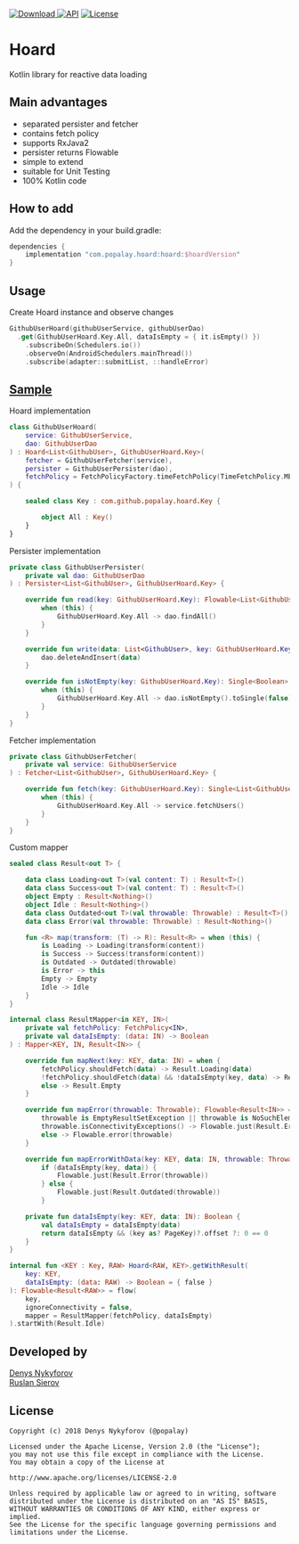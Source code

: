 [![Download](https://api.bintray.com/packages/popalay/maven/Tutors/images/download.svg) ](https://bintray.com/popalay/maven/Hoard/_latestVersion)
[![API](https://img.shields.io/badge/API-14%2B-blue.svg?style=flat)](https://android-arsenal.com/api?level=14)
[![License](https://img.shields.io/badge/license-Apache--2.0-green.svg)](https://github.com/Popalay/Hoard/blob/master/LICENSE)

# Hoard
Kotlin library for reactive data loading

## Main advantages
+ separated persister and fetcher
+ contains fetch policy
+ supports RxJava2 
+ persister returns Flowable
+ simple to extend
+ suitable for Unit Testing
+ 100% Kotlin code

## How to add
Add the dependency in your build.gradle:
```groovy
dependencies {
    implementation "com.popalay.hoard:hoard:$hoardVersion"
}
```
## Usage

Create Hoard instance and observe changes
```kotlin
GithubUserHoard(githubUserService, githubUserDao)
  .get(GithubUserHoard.Key.All, dataIsEmpty = { it.isEmpty() })
    .subscribeOn(Schedulers.io())
    .observeOn(AndroidSchedulers.mainThread())
    .subscribe(adapter::submitList, ::handleError)
```

## [Sample](app/src/main/java/com/github/popalay/hoard/)

Hoard implementation
```kotlin
class GithubUserHoard(
    service: GithubUserService,
    dao: GithubUserDao
) : Hoard<List<GithubUser>, GithubUserHoard.Key>(
    fetcher = GithubUserFetcher(service),
    persister = GithubUserPersister(dao),
    fetchPolicy = FetchPolicyFactory.timeFetchPolicy(TimeFetchPolicy.MEDIUM_DELAY)
) {

    sealed class Key : com.github.popalay.hoard.Key {

        object All : Key()
    }
}
```
Persister implementation
```kotlin
private class GithubUserPersister(
    private val dao: GithubUserDao
) : Persister<List<GithubUser>, GithubUserHoard.Key> {

    override fun read(key: GithubUserHoard.Key): Flowable<List<GithubUser>> = with(key) {
        when (this) {
            GithubUserHoard.Key.All -> dao.findAll()
        }
    }

    override fun write(data: List<GithubUser>, key: GithubUserHoard.Key): Completable = Completable.fromAction {
        dao.deleteAndInsert(data)
    }

    override fun isNotEmpty(key: GithubUserHoard.Key): Single<Boolean> = with(key) {
        when (this) {
            GithubUserHoard.Key.All -> dao.isNotEmpty().toSingle(false)
        }
    }
}
```
Fetcher implementation
```kotlin
private class GithubUserFetcher(
    private val service: GithubUserService
) : Fetcher<List<GithubUser>, GithubUserHoard.Key> {

    override fun fetch(key: GithubUserHoard.Key): Single<List<GithubUser>> = with(key) {
        when (this) {
            GithubUserHoard.Key.All -> service.fetchUsers()
        }
    }
}
```
Custom mapper
```kotlin 
sealed class Result<out T> {

    data class Loading<out T>(val content: T) : Result<T>()
    data class Success<out T>(val content: T) : Result<T>()
    object Empty : Result<Nothing>()
    object Idle : Result<Nothing>()
    data class Outdated<out T>(val throwable: Throwable) : Result<T>()
    data class Error(val throwable: Throwable) : Result<Nothing>()

    fun <R> map(transform: (T) -> R): Result<R> = when (this) {
        is Loading -> Loading(transform(content))
        is Success -> Success(transform(content))
        is Outdated -> Outdated(throwable)
        is Error -> this
        Empty -> Empty
        Idle -> Idle
    }
}

internal class ResultMapper<in KEY, IN>(
    private val fetchPolicy: FetchPolicy<IN>,
    private val dataIsEmpty: (data: IN) -> Boolean
) : Mapper<KEY, IN, Result<IN>> {

    override fun mapNext(key: KEY, data: IN) = when {
        fetchPolicy.shouldFetch(data) -> Result.Loading(data)
        !fetchPolicy.shouldFetch(data) && !dataIsEmpty(key, data) -> Result.Success(data)
        else -> Result.Empty
    }

    override fun mapError(throwable: Throwable): Flowable<Result<IN>> = when {
        throwable is EmptyResultSetException || throwable is NoSuchElementException -> Flowable.just(Result.Empty)
        throwable.isConnectivityExceptions() -> Flowable.just(Result.Error(throwable))
        else -> Flowable.error(throwable)
    }

    override fun mapErrorWithData(key: KEY, data: IN, throwable: Throwable): Flowable<Result<IN>> =
        if (dataIsEmpty(key, data)) {
            Flowable.just(Result.Error(throwable))
        } else {
            Flowable.just(Result.Outdated(throwable))
        }

    private fun dataIsEmpty(key: KEY, data: IN): Boolean {
        val dataIsEmpty = dataIsEmpty(data)
        return dataIsEmpty && (key as? PageKey)?.offset ?: 0 == 0
    }
}

internal fun <KEY : Key, RAW> Hoard<RAW, KEY>.getWithResult(
    key: KEY,
    dataIsEmpty: (data: RAW) -> Boolean = { false }
): Flowable<Result<RAW>> = flow(
    key,
    ignoreConnectivity = false,
    mapper = ResultMapper(fetchPolicy, dataIsEmpty)
).startWith(Result.Idle)
```

## Developed by

[Denys Nykyforov](https://github.com/Popalay)  
[Ruslan Sierov](https://github.com/Augusent)  

## License

```
Copyright (c) 2018 Denys Nykyforov (@popalay)

Licensed under the Apache License, Version 2.0 (the "License");
you may not use this file except in compliance with the License.
You may obtain a copy of the License at

http://www.apache.org/licenses/LICENSE-2.0

Unless required by applicable law or agreed to in writing, software
distributed under the License is distributed on an "AS IS" BASIS,
WITHOUT WARRANTIES OR CONDITIONS OF ANY KIND, either express or implied.
See the License for the specific language governing permissions and
limitations under the License.
```

